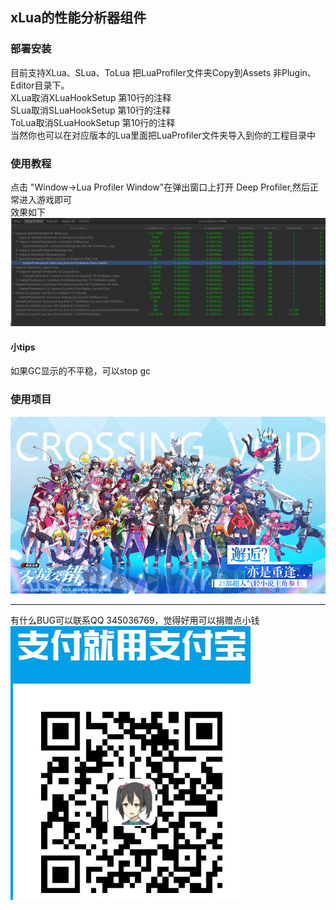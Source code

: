 ## xLua的性能分析器组件


### 部署安装
目前支持XLua、SLua、ToLua
把LuaProfiler文件夹Copy到Assets 非Plugin、Editor目录下。
<br/>
XLua取消XLuaHookSetup 第10行的注释
<br/>
SLua取消SLuaHookSetup 第10行的注释
<br/>
ToLua取消SLuaHookSetup 第10行的注释
<br/>
当然你也可以在对应版本的Lua里面把LuaProfiler文件夹导入到你的工程目录中

### 使用教程
点击 "Window->Lua Profiler Window"在弹出窗口上打开 Deep Profiler,然后正常进入游戏即可
<br/>
效果如下
![](Assets/XLua/Doc/profiler.png)
<br/>
#### 小tips
如果GC显示的不平稳，可以stop gc

### 使用项目
![](Assets/XLua/Doc/ljjc.jpg)

---
有什么BUG可以联系QQ 345036769，觉得好用可以捐赠点小钱
<br/>
![](Assets/XLua/Doc/zfb.png)
